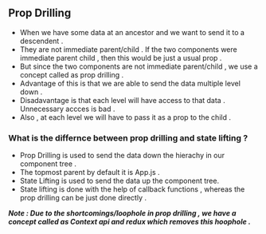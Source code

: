 ## Prop Drilling

- When we have some data at an ancestor and we want to send it to a descendent . 
- They are not immediate parent/child . If the two components were immediate parent child , then this would be just a usual prop .
- But since the two components are not immediate parent/child , we use a concept called as 
prop drilling .
- Advantage of this is that we are able to send the data multiple level down . 
- Disadavantage is that each level will have access to that data . Unnecessary accces is bad . 
- Also , at each level we will have to pass it as a prop to the child .


### What is the differnce between prop drilling and state lifting ? 
- Prop Drilling is used to send the data down the hierachy in our component tree .
- The topmost parent by default it is App.js .
- State Lifting is used to send the data up the component tree. 
- State lifting is done with the help of callback functions , whereas the prop drilling can be just done directly . 



***Note : Due to the shortcomings/loophole in prop drilling , we have a concept called as Context api and redux which removes this hoophole .***


<!-- // Todos 

1 -> Lifecycle (unmouting)
2 -> pure compoments 
3 -> consoles 



4 -> context 
5 -> redux 

6 -> Internet is Connected hook 

6 -> IMDB Project -->  